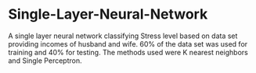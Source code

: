 # Single-Layer-Neural-Network
A single layer neural network classifying Stress level based on data set providing incomes of husband and wife. 60% of the data set was used for training and 40% for testing. The methods used were K nearest neighbors and Single Perceptron.
